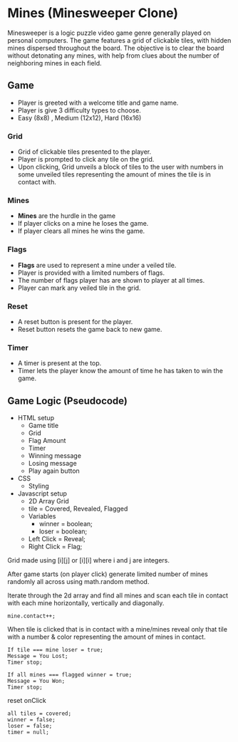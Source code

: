 # Mines (Minesweeper Clone)
Minesweeper is a logic puzzle video game genre generally played on personal computers. The game features a grid of clickable tiles, with hidden mines dispersed throughout the board. The objective is to clear the board without detonating any mines, with help from clues about the number of neighboring mines in each field. 

## Game
* Player is greeted with a welcome title and game name.
* Player is give 3 difficulty types to choose.
* Easy (8x8) , Medium (12x12), Hard (16x16)
### Grid
* Grid of clickable tiles presented to the player.
* Player is prompted to click any tile on the grid.
* Upon clicking, Grid unveils a block of tiles to the user with numbers in some unveiled tiles representing the amount of mines the tile is in contact with.
### Mines
* **Mines** are the hurdle in the game
* If player clicks on a mine he loses the game.
* If player clears all mines he wins the game.
### Flags
* **Flags** are used to represent a mine under a veiled tile.
* Player is provided with a limited numbers of flags.
* The number of flags player has are shown to player at all times.
* Player can mark any veiled tile in the grid.
### Reset
* A reset button is present for the player.
* Reset button resets the game back to new game.
### Timer
* A timer is present at the top.
* Timer lets the player know the amount of time he has taken to win the game.

## Game Logic (Pseudocode)
* HTML setup
    * Game title
    * Grid
    * Flag Amount
    * Timer
    * Winning message
    * Losing message
    * Play again button
* CSS
    * Styling
* Javascript setup
    * 2D Array Grid
    * tile = Covered, Revealed, Flagged
    * Variables
        * winner = boolean;
        * loser = boolean;
    * Left Click = Reveal;
    * Right Click = Flag;

Grid made using [i][j] or [i][i] where i and j are integers.

After game starts (on player click) generate limited number of mines randomly all across using math.random method.

Iterate through the 2d array and find all mines and scan each tile in contact with each mine horizontally, vertically and diagonally.

`mine.contact++;`

When tile is clicked that is in contact with a mine/mines reveal only that tile with a number & color representing the amount of mines in contact.

```
If tile === mine loser = true;
Message = You Lost;
Timer stop;

If all mines === flagged winner = true;
Message = You Won;
Timer stop;
```

reset onClick 
```
all tiles = covered;
winner = false;
loser = false;
timer = null;
```